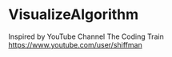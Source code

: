 # VisualizeAlgorithm

Inspired by YouTube Channel The Coding Train https://www.youtube.com/user/shiffman

